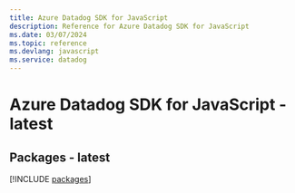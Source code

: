 ```yaml
---
title: Azure Datadog SDK for JavaScript
description: Reference for Azure Datadog SDK for JavaScript
ms.date: 03/07/2024
ms.topic: reference
ms.devlang: javascript
ms.service: datadog
---
```

# Azure Datadog SDK for JavaScript - latest
## Packages - latest
[!INCLUDE [packages](datadog-index.md)]